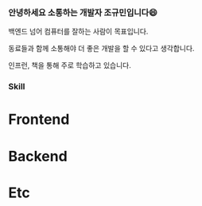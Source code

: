 ### 안녕하세요 소통하는 개발자 조규민입니다😄
백엔드 넘어 컴퓨터를 잘하는 사람이 목표입니다.

동료들과 함께 소통해야 더 좋은 개발을 할 수 있다고 생각합니다.

인프런, 책을 통해 주로 학습하고 있습니다.

### Skill
# Frontend

# Backend

# Etc

<!--
**kyumincho/kyumincho** is a ✨ _special_ ✨ repository because its `README.md` (this file) appears on your GitHub profile.

Here are some ideas to get you started:

- 🔭 I’m currently working on ...
- 🌱 I’m currently learning ...
- 👯 I’m looking to collaborate on ...
- 🤔 I’m looking for help with ...
- 💬 Ask me about ...
- 📫 How to reach me: ...
- 😄 Pronouns: ...
- ⚡ Fun fact: ...
-->
